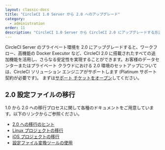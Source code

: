 ```yaml
---
layout: classic-docs
title: "CircleCI 1.0 Server から 2.0 へのアップグレード"
category:
  - administration
order: 11
description: "CircleCI 1.0 Server から CircleCI 2.0 にアップグレードする方法"
---
```


CircleCI Server のプライベート環境を 2.0 にアップグレードすると、ワークフロー、高機能の Docker Executor など、CircleCI 2.0 に搭載されたすべての追加機能を活用し、さらなる安定性を実現することができます。お客様のデータセンターまたはプライベート クラウドにおける 2.0 環境のセットアップについては、CircleCI ソリューション エンジニアがサポートします (Platinum サポート契約が必要です)。 まずは[サポート チケットをオープン](https://support.circleci.com/hc/ja/requests/new)してください。

## 2.0 設定ファイルの移行

1.0 から 2.0 への移行プロセスに関して各種のドキュメントをご用意しています。以下のリンクからご参照ください。

* [2.0 への移行のヒント](https://circleci.com/ja/docs/2.0/migration/)
* [Linux プロジェクトの移行](https://circleci.com/ja/docs/2.0/migrating-from-1-2/)
* [iOS プロジェクトの移行](https://circleci.com/ja/docs/2.0/ios-migrating-from-1-2/)
* [設定ファイル変換ツールの使用](https://circleci.com/ja/docs/2.0/config-translation/)